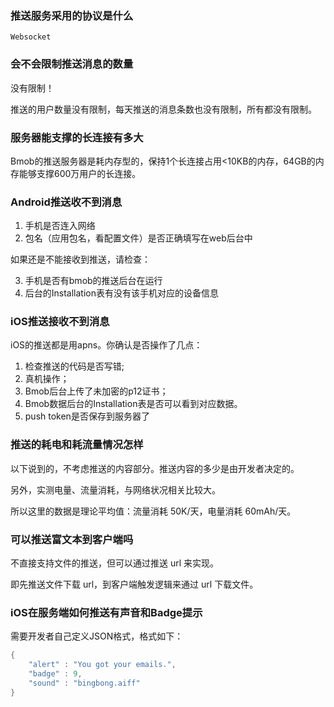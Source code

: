 ### 推送服务采用的协议是什么

`Websocket`

### 会不会限制推送消息的数量

没有限制！

推送的用户数量没有限制，每天推送的消息条数也没有限制，所有都没有限制。

### 服务器能支撑的长连接有多大

Bmob的推送服务器是耗内存型的，保持1个长连接占用<10KB的内存，64GB的内存能够支撑600万用户的长连接。

### Android推送收不到消息

1. 手机是否连入网络   
2. 包名（应用包名，看配置文件）是否正确填写在web后台中  
 
如果还是不能接收到推送，请检查：  

3. 手机是否有bmob的推送后台在运行  
4. 后台的Installation表有没有该手机对应的设备信息

### iOS推送接收不到消息

iOS的推送都是用apns。你确认是否操作了几点：  
1. 检查推送的代码是否写错;   
2. 真机操作；  
3. Bmob后台上传了未加密的p12证书；   
4. Bmob数据后台的Installation表是否可以看到对应数据。  
5. push token是否保存到服务器了

### 推送的耗电和耗流量情况怎样

以下说到的，不考虑推送的内容部分。推送内容的多少是由开发者决定的。

另外，实测电量、流量消耗，与网络状况相关比较大。

所以这里的数据是理论平均值：流量消耗 50K/天，电量消耗 60mAh/天。

### 可以推送富文本到客户端吗

不直接支持文件的推送，但可以通过推送 url 来实现。

即先推送文件下载 url，到客户端触发逻辑来通过 url 下载文件。

### iOS在服务端如何推送有声音和Badge提示

需要开发者自己定义JSON格式，格式如下：
```java
{
	"alert" : "You got your emails.",
	"badge" : 9,
	"sound" : "bingbong.aiff"
}
```

